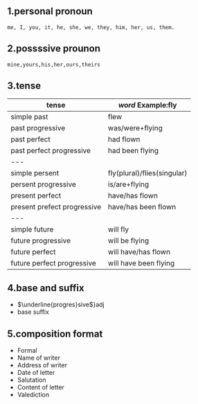 ## 1.personal pronoun

```
me, I, you, it, he, she, we, they, him, her, us, them.
``` 

## 2.possssive prounon

```
mine,yours,his,her,ours,theirs
```

## 3.tense

| tense                       | *word* Example:fly          |
| --------------------------- | --------------------------- |
| simple past                 | flew                        |
| past progressive            | was/were+flying             |
| past perfect                | had flown                   |
| past perfect progressive    | had been flying             |
| ---                         |                             |
| simple persent              | fly(plural)/flies(singular) |
| persent progressive         | is/are+flying               |
| present perfect             | have/has flown              |
| present prefect progressive | have/has been flown         |
| ---                         |                             |
| simple future               | will fly                    |
| future progressive          | will be flying              |
| future perfect              | will have/has flown         |
| future perfect progressive  | will have been flying       |
## 4.base and suffix
 - $\underline{progres}sive$}adj
 - base    suffix

## 5.composition format
- Formal
 - Name of writer
 - Address of writer
 - Date of letter
 - Salutation
 - Content of letter
 - Valediction